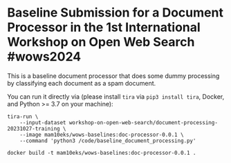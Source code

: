 # Baseline Submission for a Document Processor in the 1st International Workshop on Open Web Search #wows2024

This is a baseline document processor that does some dummy processing by classifying each document as a spam document.

You can run it directly via (please install `tira` via `pip3 install tira`, Docker, and Python >= 3.7 on your machine): 

```
tira-run \
	--input-dataset workshop-on-open-web-search/document-processing-20231027-training \
	--image mam10eks/wows-baselines:doc-processor-0.0.1 \
	--command 'python3 /code/baseline_document_processing.py'
```

```
docker build -t mam10eks/wows-baselines:doc-processor-0.0.1 .
```

